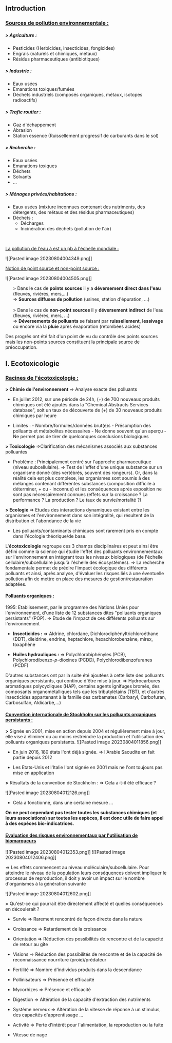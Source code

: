 
## Introduction

### <u>Sources de pollution environnementale :</u>

##### > Agriculture :
- Pesticides (Herbicides, insecticides, fongicides)
- Engrais (naturels et chimiques, métaux)
- Résidus pharmaceutiques (antibiotiques)

##### > Industrie :
- Eaux usées
- Emanations toxiques/fumées
- Déchets industriels (composés organiques, métaux, isotopes radioactifs)

##### > Trafic routier :

- Gaz d'échappement
- Abrasion
- Station essence (Ruissellement progressif de carburants dans le sol)

##### > Recherche : 
- Eaux usées
- Emanations toxiques
- Déchets
- Solvants
- ...

##### > Ménages privées/habitations :
- Eaux usées (mixture inconnues contenant des nutriments, des détergents, des métaux et des résidus pharmaceutiques)
- Déchets :
	- Décharges
	- Incinération des déchets (pollution de l'air)

<br>

<u>La pollution de l'eau à est un pb à l'échelle mondiale :</u> 

![[Pasted image 20230804004349.png]]

<u>Notion de point source et non-point source :</u>

![[Pasted image 20230804004505.png]]

<ul> > Dans le cas de <b>points sources</b> il y a <b>déversement direct dans l'eau</b> (fleuves, rivières, mers,...) <br>
=> <b>Sources diffuses de pollution</b> (usines, station d'épuration, ...) <br>
<br>
> Dans le cas de <b>non-point sources</b> il y <b>déversement indirect</b> de l'eau (fleuves, rivières, mers, ...) <br>
=> <b>Déversements de polluants</b> se faisant par <b>ruissellement</b>, <b>lessivage</b> ou encore via la <b>pluie</b> après évaporation (retombées acides)</ul>

Des progrès ont été fait d'un point de vu du contrôle des points sources mais les non-points sources constituent la principale source de préoccupation.

## I. Ecotoxicologie

### <u>Racines de l'écotoxicologie :</u>

**\> Chimie de l'environnement**
=> Analyse exacte des polluants

- En juillet 2012, sur une période de 24h, (+) de 700 nouveaux produits chimiques ont été ajoutés dans la "Chemical Abstracts Services database", soit un taux de découverte de (+) de 30 nouveaux produits chimiques par heure

- Limites :
	\- Nombre/formules/données brut(e)s
	\- Présomption des polluants et métabolites nécessaires
	\- Ne donne souvent qu'un aperçu
	\- Ne permet pas de tirer de quelconques conclusions biologiques

**\> Toxicologie**
=>Clarification des mécanismes associés aux substances polluantes

- Problème : Principalement centré sur l'approche pharmaceutique (niveau subcellulaire).
=> Test de l'effet d'une unique substance sur un organisme donné (des vertébrés, souvent des rongeurs).
Or, dans la réalité cela est plus complexe, les organismes sont soumis à des mélanges contenant différentes substances (composition difficile à déterminer, + ou - inconnue) et les conséquences après exposition ne sont pas nécessairement connues (effets sur la croissance ? La performance ? La production ? Le taux de survie/mortalité ?)

**> Ecologie**
=> Etudes des interactions dynamiques existant entre les organismes et l'environnement dans son intégralité, qui résultent de la distribution et l'abondance de la vie

- Les polluants/contaminants chimiques sont rarement pris en compte dans l'écologie théorique/de base.

L'**écotoxicologie** regroupe ces 3 champs disciplinaires et peut ainsi être défini comme la science qui étudie l'effet des polluants environnementaux sur l'environnement en intégrant tous les niveaux biologiques (de l'échelle cellulaire/subcellulaire jusqu'à l'échelle des écosystèmes).
=> La recherche fondamentale permet de prédire l'impact écologique des différents polluants et ainsi, après analyse, d'évaluer les risques liés à une éventuelle pollution afin de mettre en place des mesures de gestion/restauration adaptées.

#### <u>Polluants organiques :</u>

1995: Etablissement, par le programme des Nations Unies pour l'environnement, d'une liste de 12 substances dites "polluants organiques persistants" (POP).
=> Etude de l'impact de ces différents polluants sur l'environnement

- **Insecticides :**
=> Aldrine, chlordane, Dichlorodiphényltrichloroéthane (DDT), dieldrine, endrine, heptachlore, hexachlorobenzène, mirex, toxaphène

- **Huiles hydrauliques :**
=> Polychlorobiphényles (PCB), Polychlorodibenzo-*p*-dioxines (PCDD), Polychlorodibenzofuranes (PCDF)

D'autres substances ont par la suite été ajoutées à cette liste des polluants organiques persistants, qui continue d'être mise à jour.
=> Hydrocarbures aromatiques polycycliques (HAP), certains agents ignifuges bromés, des composants organométalliques tels que les tributylétains (TBT), et d'autres insecticides appartenant à la famille des carbamates (Carbaryl, Carbofuran, Carbosulfan, Aldicarbe,...)

#### <u>Convention internationale de Stockholm sur les polluants organiques persistants :</u> 

**\>** Signée en 2001, mise en action depuis 2004 et régulièrement mise à jour, elle vise à éliminer ou au moins restreindre la production et l'utilisation des polluants organiques persistants.
![[Pasted image 20230804011856.png]]

- En juin 2016, 180 états l'ont déjà signée.
=> l'Arabie Saoudite en fait partie depuis 2012

- Les Etats-Unis et l'Italie l'ont signée en 2001 mais ne l'ont toujours pas mise en application

**\>** Résultats de la convention de Stockholm : 
=> Cela a-t-il été efficace ?

![[Pasted image 20230804012126.png]]
- Cela a fonctionné, dans une certaine mesure ...

**On ne peut cependant pas tester toutes les substances chimiques (et leurs associations) sur toutes les espèces, il est donc utile de faire appel à des espèces bio-indicatrices.**

#### <u>Evaluation des risques environnementaux par l'utilisation de biomarqueurs</u>

![[Pasted image 20230804012353.png]]
![[Pasted image 20230804012406.png]]

=> Les effets commencent au niveau moléculaire/subcellulaire. Pour atteindre le niveau de la population leurs conséquences doivent impliquer le processus de reproduction, il doit y avoir un impact sur le nombre d'organismes à la génération suivante

![[Pasted image 20230804012602.png]]

**\>** Qu'est-ce qui pourrait être directement affecté et quelles conséquences en découlerait ?

- Survie
=> Rarement rencontré de façon directe dans la nature

- Croissance
=> Retardement de la croissance

- Orientation
=> Réduction des possibilités de rencontre et de la capacité de retour au gîte

- Visions
=> Réduction des possibilités de rencontre et de la capacité de reconnaissance nourriture (proie)/prédateur

- Fertilité
=> Nombre d'individus produits dans la descendance

- Pollinisateurs
=> Présence et efficacité

- Mycorhizes
=> Présence et efficacité

- Digestion
=> Altération de la capacité d'extraction des nutriments

- Système nerveux
=> Altération de la vitesse de réponse à un stimulus, des capacités d'apprentissage ...

- Activité
=> Perte d'intérêt pour l'alimentation, la reproduction ou la fuite

- Vitesse de nage

